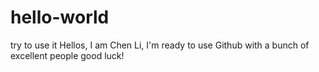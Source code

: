 # hello-world
try to use it
Hellos, I am Chen Li, I'm ready to use Github with a bunch of excellent people
good luck!
